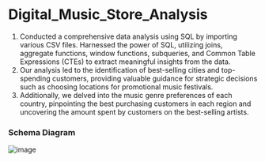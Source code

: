 # Digital_Music_Store_Analysis
1. Conducted a comprehensive data analysis using SQL by importing various CSV files. Harnessed the power of SQL, utilizing joins, aggregate functions, window functions, subqueries, and Common Table Expressions (CTEs) to extract meaningful insights from the data.
2. Our analysis led to the identification of best-selling cities and top-spending customers, providing valuable guidance for strategic decisions such as choosing locations for promotional music festivals.
3. Additionally, we delved into the music genre preferences of each country, pinpointing the best purchasing customers in each region and uncovering the amount spent by customers on the best-selling artists.

### Schema Diagram
![image](https://github.com/MuskanKhandelia/Digital_Music_Store_Analysis/assets/65664089/3843f384-fa86-418c-ad44-65580bab301c)

